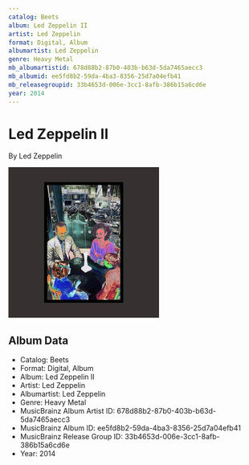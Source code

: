 ```yaml
---
catalog: Beets
album: Led Zeppelin II
artist: Led Zeppelin
format: Digital, Album
albumartist: Led Zeppelin
genre: Heavy Metal
mb_albumartistid: 678d88b2-87b0-403b-b63d-5da7465aecc3
mb_albumid: ee5fd8b2-59da-4ba3-8356-25d7a04efb41
mb_releasegroupid: 33b4653d-006e-3cc1-8afb-386b15a6cd6e
year: 2014
---
```


# Led Zeppelin II

By Led Zeppelin

![](../../assets/beetscovers/Led_Zeppelin-Led_Zeppelin_II.jpg)

## Album Data

- Catalog: Beets
- Format: Digital, Album
- Album: Led Zeppelin II
- Artist: Led Zeppelin
- Albumartist: Led Zeppelin
- Genre: Heavy Metal
- MusicBrainz Album Artist ID: 678d88b2-87b0-403b-b63d-5da7465aecc3
- MusicBrainz Album ID: ee5fd8b2-59da-4ba3-8356-25d7a04efb41
- MusicBrainz Release Group ID: 33b4653d-006e-3cc1-8afb-386b15a6cd6e
- Year: 2014

